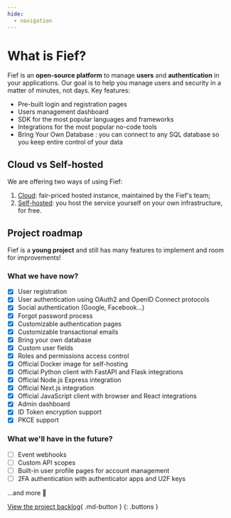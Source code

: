 ```yaml
---
hide:
  - navigation
---
```


# What is Fief?

Fief is an **open-source platform** to manage **users** and **authentication** in your applications. Our goal is to help you manage users and security in a matter of minutes, not days. Key features:

* Pre-built login and registration pages
* Users management dashboard
* SDK for the most popular languages and frameworks
* Integrations for the most popular no-code tools
* Bring Your Own Database : you can connect to any SQL database so you keep entire control of your data

## Cloud vs Self-hosted

We are offering two ways of using Fief:

1. [Cloud](https://www.fief.dev): fair-priced hosted instance, maintained by the Fief's team;
2. [Self-hosted](./self-hosting/quickstart.md): you host the service yourself on your own infrastructure, for free.

## Project roadmap

Fief is a **young project** and still has many features to implement and room for improvements!

### What we have now?

* [X] User registration
* [X] User authentication using OAuth2 and OpenID Connect protocols
* [X] Social authentication (Google, Facebook...)
* [X] Forgot password process
* [X] Customizable authentication pages
* [X] Customizable transactional emails
* [X] Bring your own database
* [X] Custom user fields
* [X] Roles and permissions access control
* [X] Official Docker image for self-hosting
* [X] Official Python client with FastAPI and Flask integrations
* [X] Official Node.js Express integration
* [X] Official Next.js integration
* [X] Official JavaScript client with browser and React integrations
* [X] Admin dashboard
* [X] ID Token encryption support
* [X] PKCE support

### What we'll have in the future?

* [ ] Event webhooks
* [ ] Custom API scopes
* [ ] Built-in user profile pages for account management
* [ ] 2FA authentication with authenticator apps and U2F keys

...and more 🚀

[View the project backlog](https://github.com/orgs/fief-dev/projects/1/views/4){ .md-button }
{: .buttons }
